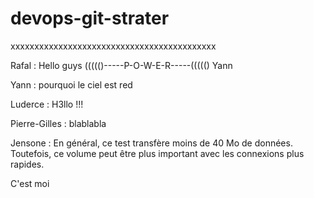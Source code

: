 # devops-git-strater
xxxxxxxxxxxxxxxxxxxxxxxxxxxxxxxxxxxxxxxxxxx

Rafal : Hello guys             ((((()-----P-O-W-E-R-----((((() Yann

Yann : pourquoi le ciel est red

Luderce : H3llo !!!

Pierre-Gilles : blablabla

Jensone : En général, ce test transfère moins de 40 Mo de données. Toutefois, ce volume peut être plus important avec les connexions plus rapides.

C'est moi
